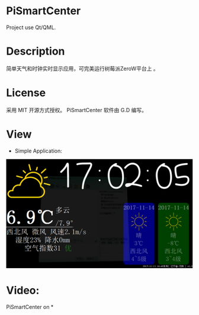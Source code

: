 # PiSmartCenter

Project use Qt/QML.

# Description

简单天气和时钟实时显示应用，可完美运行树莓派ZeroW平台上
。
# License

采用 MIT 开源方式授权。 PiSmartCenter 软件由 G.D 编写。

# View

* Simple Application:

![image](https://github.com/to9/PiSmartCenter/blob/master/images/PiSmartCenter.png)

# Video:

PiSmartCenter on *

